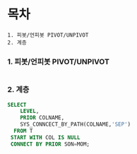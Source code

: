 # 목차
```
1. 피봇/언피봇 PIVOT/UNPIVOT
2. 계층
```


### 1. 피봇/언피봇 PIVOT/UNPIVOT
```SQL

```



### 2. 계층
```SQL
SELECT
    LEVEL,
    PRIOR COLNAME,
    SYS_CONNCECT_BY_PATH(COLNAME,'SEP')
  FROM T
 START WITH COL IS NULL
 CONNECT BY PRIOR SON=MOM;
```
